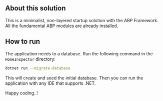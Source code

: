 ## About this solution

This is a minimalist, non-layered startup solution with the ABP Framework. All the fundamental ABP modules are already installed.

## How to run

The application needs to a database. Run the following command in the `HomeInspector` directory:

````bash
dotnet run --migrate-database
````

This will create and seed the initial database. Then you can run the application with any IDE that supports .NET.

Happy coding..!



